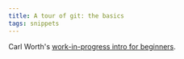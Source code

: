 ```yaml
---
title: A tour of git: the basics
tags: snippets
---
```


Carl Worth's [work-in-progress intro for beginners](http://cworth.org/hgbook-git/tour/).
